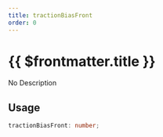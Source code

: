 ```yaml
---
title: tractionBiasFront
order: 0
---
```


# {{ $frontmatter.title }}

No Description

## Usage

```ts
tractionBiasFront: number;
```
